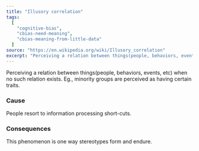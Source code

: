 ```yaml
---
title: "Illusory correlation"
tags:
  [
    "cognitive-bias",
    "cbias-need-meaning",
    "cbias-meaning-from-little-data"
  ]
source: "https://en.wikipedia.org/wiki/Illusory_correlation"
excerpt: "Perceiving a relation between things(people, behaviors, events, etc) when no such relation exists."
---
```


Perceiving a relation between things(people, behaviors, events, etc) when no such relation exists. Eg., minority groups are perceived as having certain traits.

### Cause

People resort to information processing short-cuts.

### Consequences

This phenomenon is one way stereotypes form and endure.
